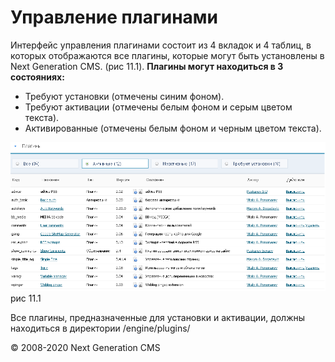 Управление плагинами
====================

Интерфейс управления плагинами состоит из 4 вкладок и 4 таблиц, в которых отображаются все плагины, которые могут быть установлены в Next Generation CMS. (рис 11.1).
 **Плагины могут находиться в 3 состояниях:**
 - Требуют установки (отмечены синим фоном).
 - Требуют активации (отмечены белым фоном и серым цветом текста).
 - Активированные (отмечены белым фоном и черным цветом текста).

![](images/screenshots/plugins_1.png)
рис 11.1

Все плагины, предназначенные для установки и активации, должны находиться в директории /engine/plugins/

© 2008-2020 Next Generation CMS
